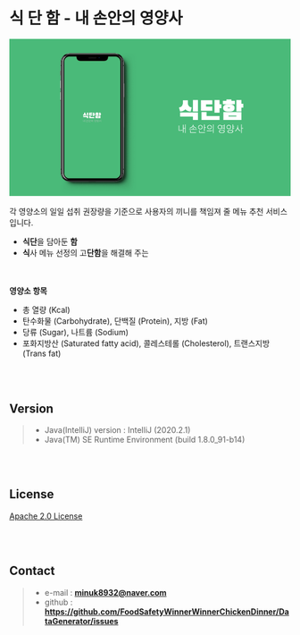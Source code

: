 # 식 단 함 - 내 손안의 영양사
![](https://github.com/FoodSafetyWinnerWinnerChickenDinner/Back-end/blob/master/images/Main.png)

각 영양소의 일일 섭취 권장량을 기준으로 사용자의 끼니를 책임져 줄 메뉴 추천 서비스입니다. <br>
+ **식단**을 담아둔 **함**
+ **식**사 메뉴 선정의 고**단함**을 해결해 주는

<br><br>
**영양소 항목** <br>
+ 총 열량 (Kcal) <br>
+ 탄수화물 (Carbohydrate), 단백질 (Protein), 지방 (Fat) <br>
+ 당류 (Sugar), 나트륨 (Sodium) <br>
+ 포화지방산 (Saturated fatty acid), 콜레스테롤 (Cholesterol), 트랜스지방 (Trans fat)<br>

<br><br>
## Version
> - Java(IntelliJ) version :  IntelliJ (2020.2.1)
> - Java(TM) SE Runtime Environment (build 1.8.0_91-b14)

<br><br>
## License
[Apache 2.0 License](http://www.apache.org/licenses/LICENSE-2.0)

<br><br>
## Contact
> - e-mail : **minuk8932@naver.com**
> - github : **https://github.com/FoodSafetyWinnerWinnerChickenDinner/DataGenerator/issues**

